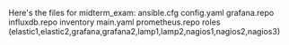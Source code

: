 Here's the files for midterm_exam:
ansible.cfg
config.yaml
grafana.repo
influxdb.repo
inventory
main.yaml
prometheus.repo
roles (elastic1,elastic2,grafana,grafana2,lamp1,lamp2,nagios1,nagios2,nagios3)
